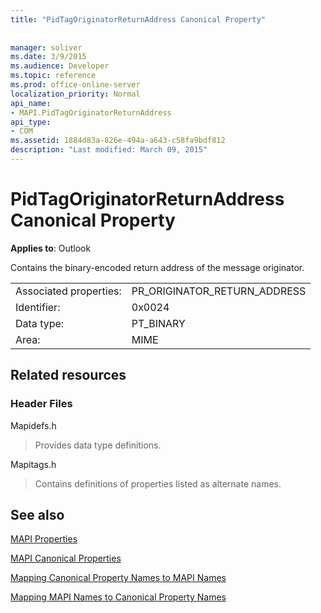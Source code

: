```yaml
---
title: "PidTagOriginatorReturnAddress Canonical Property"
 
 
manager: soliver
ms.date: 3/9/2015
ms.audience: Developer
ms.topic: reference
ms.prod: office-online-server
localization_priority: Normal
api_name:
- MAPI.PidTagOriginatorReturnAddress
api_type:
- COM
ms.assetid: 1884d83a-826e-494a-a643-c58fa9bdf812
description: "Last modified: March 09, 2015"
---
```


# PidTagOriginatorReturnAddress Canonical Property

  
  
**Applies to**: Outlook 
  
Contains the binary-encoded return address of the message originator.
  
|||
|:-----|:-----|
|Associated properties:  <br/> |PR_ORIGINATOR_RETURN_ADDRESS  <br/> |
|Identifier:  <br/> |0x0024  <br/> |
|Data type:  <br/> |PT_BINARY  <br/> |
|Area:  <br/> |MIME  <br/> |
   
## Related resources

### Header Files

Mapidefs.h
  
> Provides data type definitions.
    
Mapitags.h
  
> Contains definitions of properties listed as alternate names.
    
## See also



[MAPI Properties](mapi-properties.md)
  
[MAPI Canonical Properties](mapi-canonical-properties.md)
  
[Mapping Canonical Property Names to MAPI Names](mapping-canonical-property-names-to-mapi-names.md)
  
[Mapping MAPI Names to Canonical Property Names](mapping-mapi-names-to-canonical-property-names.md)

